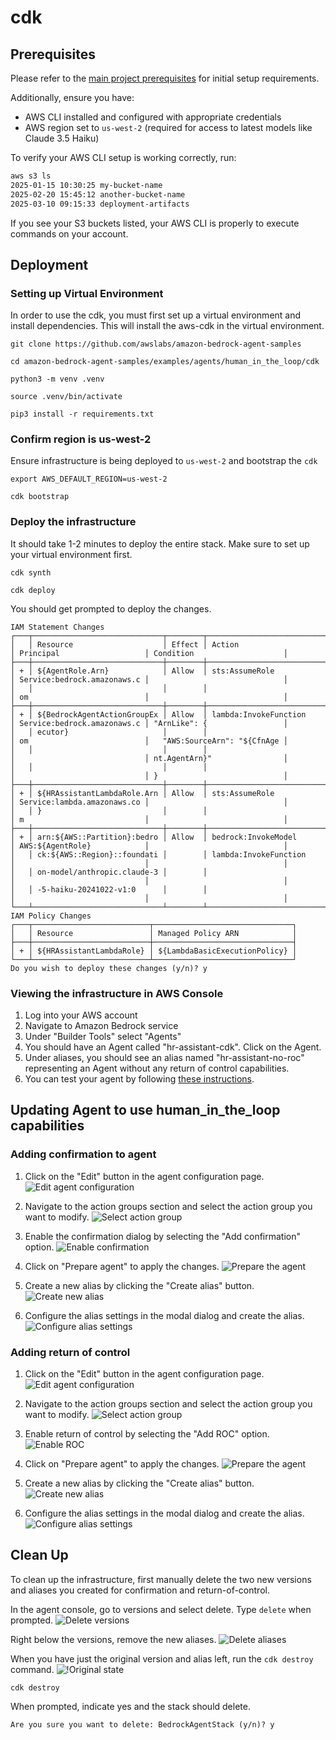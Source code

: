 # cdk

## Prerequisites

Please refer to the [main project prerequisites](../README.md) for initial setup requirements.

Additionally, ensure you have:
- AWS CLI installed and configured with appropriate credentials
- AWS region set to `us-west-2` (required for access to latest models like Claude 3.5 Haiku)

To verify your AWS CLI setup is working correctly, run:
```bash
aws s3 ls
2025-01-15 10:30:25 my-bucket-name
2025-02-20 15:45:12 another-bucket-name
2025-03-10 09:15:33 deployment-artifacts
```
If you see your S3 buckets listed, your AWS CLI is properly to execute commands on your account.

## Deployment

### Setting up Virtual Environment

In order to use the cdk, you must first set up a virtual environment and install dependencies. This will install the aws-cdk in the virtual environment.
```
git clone https://github.com/awslabs/amazon-bedrock-agent-samples

cd amazon-bedrock-agent-samples/examples/agents/human_in_the_loop/cdk

python3 -m venv .venv

source .venv/bin/activate

pip3 install -r requirements.txt
```

### Confirm region is us-west-2
Ensure infrastructure is being deployed to `us-west-2` and bootstrap the `cdk`
```
export AWS_DEFAULT_REGION=us-west-2

cdk bootstrap
```

### Deploy the infrastructure
It should take 1-2 minutes to deploy the entire stack. Make sure to set up your virtual environment first.
```
cdk synth 

cdk deploy 
```

You should get prompted to deploy the changes.

```
IAM Statement Changes
┌───┬─────────────────────────────┬────────┬─────────────────────────────┬─────────────────────────────┬──────────────────────────────┐
│   │ Resource                    │ Effect │ Action                      │ Principal                   │ Condition                    │
├───┼─────────────────────────────┼────────┼─────────────────────────────┼─────────────────────────────┼──────────────────────────────┤
│ + │ ${AgentRole.Arn}            │ Allow  │ sts:AssumeRole              │ Service:bedrock.amazonaws.c │                              │
│   │                             │        │                             │ om                          │                              │
├───┼─────────────────────────────┼────────┼─────────────────────────────┼─────────────────────────────┼──────────────────────────────┤
│ + │ ${BedrockAgentActionGroupEx │ Allow  │ lambda:InvokeFunction       │ Service:bedrock.amazonaws.c │ "ArnLike": {                 │
│   │ ecutor}                     │        │                             │ om                          │   "AWS:SourceArn": "${CfnAge │
│   │                             │        │                             │                             │ nt.AgentArn}"                │
│   │                             │        │                             │                             │ }                            │
├───┼─────────────────────────────┼────────┼─────────────────────────────┼─────────────────────────────┼──────────────────────────────┤
│ + │ ${HRAssistantLambdaRole.Arn │ Allow  │ sts:AssumeRole              │ Service:lambda.amazonaws.co │                              │
│   │ }                           │        │                             │ m                           │                              │
├───┼─────────────────────────────┼────────┼─────────────────────────────┼─────────────────────────────┼──────────────────────────────┤
│ + │ arn:${AWS::Partition}:bedro │ Allow  │ bedrock:InvokeModel         │ AWS:${AgentRole}            │                              │
│   │ ck:${AWS::Region}::foundati │        │ lambda:InvokeFunction       │                             │                              │
│   │ on-model/anthropic.claude-3 │        │                             │                             │                              │
│   │ -5-haiku-20241022-v1:0      │        │                             │                             │                              │
└───┴─────────────────────────────┴────────┴─────────────────────────────┴─────────────────────────────┴──────────────────────────────┘
IAM Policy Changes
┌───┬──────────────────────────┬───────────────────────────────┐
│   │ Resource                 │ Managed Policy ARN            │
├───┼──────────────────────────┼───────────────────────────────┤
│ + │ ${HRAssistantLambdaRole} │ ${LambdaBasicExecutionPolicy} │
└───┴──────────────────────────┴───────────────────────────────┘
Do you wish to deploy these changes (y/n)? y
```

### Viewing the infrastructure in AWS Console

1. Log into your AWS account
2. Navigate to Amazon Bedrock service
3. Under "Builder Tools" select "Agents"
4. You should have an Agent called "hr-assistant-cdk". Click on the Agent.
5. Under aliases, you should see an alias named "hr-assistant-no-roc" representing an Agent without any return of control capabilities.
6. You can test your agent by following [these instructions](https://docs.aws.amazon.com/bedrock/latest/userguide/agents-test.html).

## Updating Agent to use human_in_the_loop capabilities

### Adding confirmation to agent

1. Click on the "Edit" button in the agent configuration page.
![Edit agent configuration](../images/console-edit-agent.png)

2. Navigate to the action groups section and select the action group you want to modify.
![Select action group](../images/console-click-on-action-group.png)

3. Enable the confirmation dialog by selecting the "Add confirmation" option.
![Enable confirmation](../images/console-add-confirmation.png)

4. Click on "Prepare agent" to apply the changes.
![Prepare the agent](../images/console-prepare-agent.png)

5. Create a new alias by clicking the "Create alias" button.
![Create new alias](../images/console-create-new-alias.png)

6. Configure the alias settings in the modal dialog and create the alias.
![Configure alias settings](../images/console-create-alias-modal.png)

### Adding return of control

1. Click on the "Edit" button in the agent configuration page.
![Edit agent configuration](../images/console-edit-agent.png)

2. Navigate to the action groups section and select the action group you want to modify.
![Select action group](../images/console-click-on-action-group.png)

3. Enable return of control by selecting the "Add ROC" option.
![Enable ROC](../images/console-add-roc.png)

4. Click on "Prepare agent" to apply the changes.
![Prepare the agent](../images/console-prepare-agent.png)

5. Create a new alias by clicking the "Create alias" button.
![Create new alias](../images/console-create-new-alias.png)

6. Configure the alias settings in the modal dialog and create the alias.
![Configure alias settings](../images/console-create-alias-modal.png)

## Clean Up
To clean up the infrastructure, first manually delete the two new versions and aliases you created for confirmation and return-of-control.

In the agent console, go to versions and select delete. Type `delete` when prompted.
![Delete versions](../images/console-delete-version.png)

Right below the versions, remove the new aliases.
![Delete aliases](../images/console-delete-alias.png)

When you have just the original version and alias left, run the `cdk destroy` command.
![!Original state](../images/console-original-state.png)
```
cdk destroy
```

When prompted, indicate yes and the stack should delete.
```
Are you sure you want to delete: BedrockAgentStack (y/n)? y
```